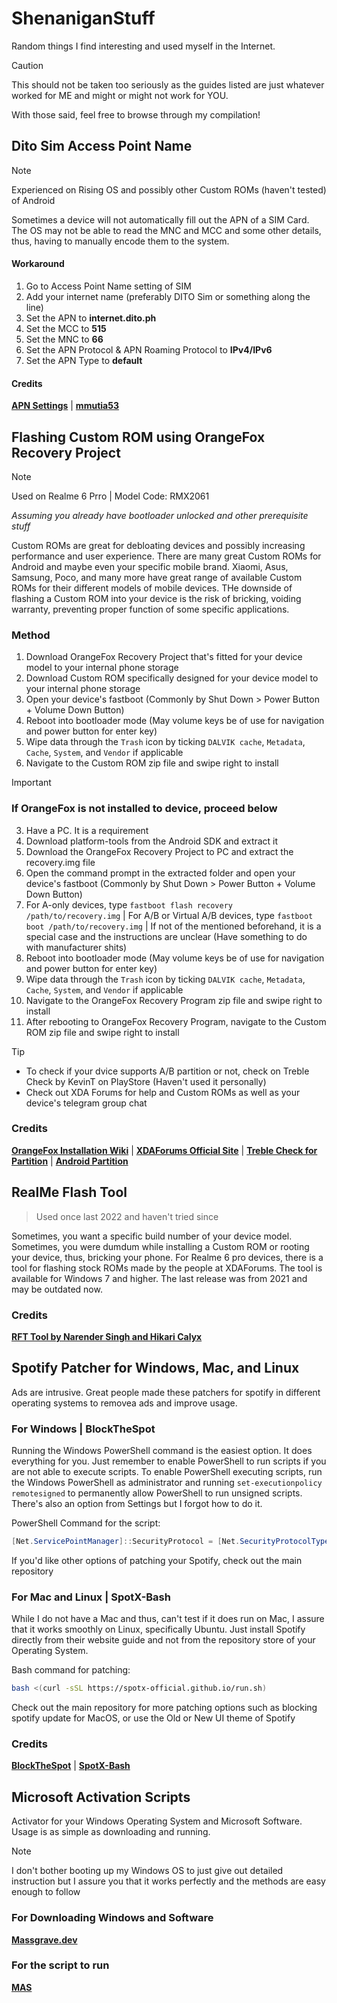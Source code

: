 # ShenaniganStuff

Random things I find interesting and used myself in the Internet. 

> [!CAUTION]
> This should not be taken too seriously as the guides listed are just whatever worked for ME and might or might not work for YOU.

With those said, feel free to browse through my compilation!


## Dito Sim Access Point Name
> [!NOTE]
> Experienced on Rising OS and possibly other Custom ROMs (haven't tested) of Android

  Sometimes a device will not automatically fill out the APN of a SIM Card. The OS may not be able to read the MNC and MCC and some other details, thus, having to manually encode them to the system.

  #### Workaround
  1. Go to Access Point Name setting of SIM
  2. Add your internet name (preferably DITO Sim or something along the line)
  3. Set the APN to **internet.dito.ph**
  4. Set the MCC to **515**
  5. Set the MNC to **66**
  6. Set the APN Protocol & APN Roaming Protocol to **IPv4/IPv6**
  7. Set the APN Type to **default**

  #### Credits
  [**APN Settings**](https://www.apnsettings.org/philippines/dito-ph/) | 
  [**mmutia53**](https://phcorner.net/threads/dito-apn-settings-para-sa-mga-di-makapag-internet-using-dito-simcard.1201155/)


## Flashing Custom ROM using OrangeFox Recovery Project
> [!NOTE]
>  Used on Realme 6 Prro | Model Code: RMX2061

*Assuming you already have bootloader unlocked and other prerequisite stuff*
  
Custom ROMs are great for debloating devices and possibly increasing performance and user experience. There are many great Custom ROMs for Android and maybe even your specific mobile brand. Xiaomi, Asus, Samsung, Poco, and many more have great range of available Custom ROMs for their different models of mobile devices. THe downside of flashing a Custom ROM into your device is the risk of bricking, voiding warranty, preventing proper function of some specific applications.

### Method
1. Download OrangeFox Recovery Project that's fitted for your device model to your internal phone storage
2. Download Custom ROM specifically designed for your device model to your internal phone storage
3. Open your device's fastboot (Commonly by Shut Down > Power Button + Volume Down Button)
4. Reboot into bootloader mode (May volume keys be of use for navigation and power button for enter key)
5. Wipe data through the `Trash` icon by ticking `DALVIK cache`, `Metadata`, `Cache`, `System`, and `Vendor` if applicable
6. Navigate to the Custom ROM zip file and swipe right to install

> [!IMPORTANT]
> ### If OrangeFox is not installed to device, proceed below
> 3. Have a PC. It is a requirement
> 4. Download platform-tools from the Android SDK and extract it
> 5. Download the OrangeFox Recovery Project to PC and extract the recovery.img file
> 6. Open the command prompt in the extracted folder and open your device's fastboot (Commonly by Shut Down > Power Button + Volume Down Button)
> 7. For A-only devices, type `fastboot flash recovery /path/to/recovery.img` | For A/B or Virtual A/B devices, type `fastboot boot /path/to/recovery.img` | If not of the mentioned beforehand, it  is a special case and the instructions are unclear (Have something to do with manufacturer shits)
> 8. Reboot into bootloader mode (May volume keys be of use for navigation and power button for enter key)
> 9. Wipe data through the `Trash` icon by ticking `DALVIK cache`, `Metadata`, `Cache`, `System`, and `Vendor` if applicable
> 10. Navigate to the OrangeFox Recovery Program zip file and swipe right to install
> 11. After rebooting to OrangeFox Recovery Program, navigate to the Custom ROM zip file and swipe right to install

> [!TIP]
> - To check if your dvice supports A/B partition or not, check on Treble Check by KevinT on PlayStore (Haven't used it personally)
> - Check out XDA Forums for help and Custom ROMs as well as your device's telegram group chat

### Credits
[**OrangeFox Installation Wiki**](https://wiki.orangefox.tech/en/guides/installing_orangefox) | 
[**XDAForums Official Site**](https://xdaforums.com/) | 
[**Treble Check for Partition**](https://android.gadgethacks.com/how-to/see-if-your-phone-has-a-b-partitions-for-seamless-updates-0299060/) | 
[**Android Partition**](https://source.android.com/docs/core/architecture/bootloader)
  
## RealMe Flash Tool
> Used once last 2022 and haven't tried since

Sometimes, you want a specific build number of your device model. Sometimes, you were dumdum while installing a Custom ROM or rooting your device, thus, bricking your phone. For Realme 6 pro devices, there is a tool for flashing stock ROMs made by the people at XDAForums. The tool is available for Windows 7 and higher. The last release was from 2021 and may be outdated now.

### Credits
[**RFT Tool by Narender Singh and Hikari Calyx**](https://xdaforums.com/t/tool-rft-realme-flash-tool-to-flash-stock-rom-for-unlocked-bootloader.4144969/)

## Spotify Patcher for Windows, Mac, and Linux

Ads are intrusive. Great people made these patchers for spotify in different operating systems to removea ads and improve usage. 

### For Windows | BlockTheSpot

Running the Windows PowerShell command is the easiest option. It does everything for you. Just remember to enable PowerShell to run scripts if you are not able to execute scripts.
To enable PowerShell executing scripts, run the Windows PowerShell as administrator and running `set-executionpolicy remotesigned` to permanently allow PowerShell to run unsigned scripts.
There's also an option from Settings but I forgot how to do it.

PowerShell Command for the script: 
```powershell
[Net.ServicePointManager]::SecurityProtocol = [Net.SecurityProtocolType]::Tls12; Invoke-Expression "& { $(Invoke-WebRequest -UseBasicParsing 'https://raw.githubusercontent.com/mrpond/BlockTheSpot/master/install.ps1') } -UninstallSpotifyStoreEdition -UpdateSpotify" 
```

If you'd like other options of patching your Spotify, check out the main repository

### For Mac and Linux | SpotX-Bash

While I do not have a Mac and thus, can't test if it does run on Mac, I assure that it works smoothly on Linux, specifically Ubuntu. Just install Spotify directly from their website guide and not from the repository store of your Operating System.

Bash command for patching:
```bash
bash <(curl -sSL https://spotx-official.github.io/run.sh)
```

Check out the main repository for more patching options such as blocking spotify update for MacOS, or use the Old or New UI theme of Spotify

### Credits
[**BlockTheSpot**](https://github.com/mrpond/BlockTheSpot) | 
[**SpotX-Bash**](https://github.com/SpotX-Official/SpotX-Bash)

## Microsoft Activation Scripts
Activator for your Windows Operating System and Microsoft Software. Usage is as simple as downloading and running.

> [!NOTE]
> I don't bother booting up my Windows OS to just give out detailed instruction but I assure you that it works perfectly and the methods are easy enough to follow

### For Downloading Windows and Software
[**Massgrave.dev**](https://massgrave.dev/)

### For the script to run
[**MAS**](https://github.com/massgravel/Microsoft-Activation-Scripts)
